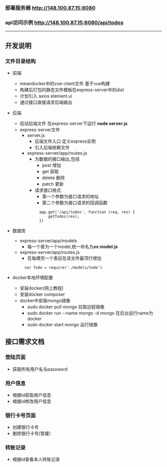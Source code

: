 ### 部署服务器 http://148.100.87.15:8080
### api访问示例 http://148.100.87.15:8080/api/todos
---
## 开发说明
### 文件目录结构
  + 前端
    + meandocker中的vue-client文件 基于vue构建
    + 构建后打包的静态文件模板在express-server中的dist
    + 计划引入 axios element.ui
    + 通过接口直接请求后端输出
  + 后端
    + 启动后端文件 在express-server下运行 **node server.js**
    + express-server文件
      + server.js
        + 后端文件入口 定义express实例
        + 引入后端依赖文件
      + express-server/app/routes.js 
        + 为数据的接口输出,包括
          + post 增加 
          + get  获取
          + delete 删除
          + patch 更新  
        + 请求接口格式
          + 第一个参数为接口请求的地址
          + 第二个参数为接口请求的回调函数
          ~~~
            app.get('/api/todos', function (req, res) {
                getTodos(res);
            })
          ~~~
          
  + 数据库
    + express-server/app/models
      + 每一个表为一个model,统一命名为**xx model.js**
    + express-server/app/routes.js
      + 在每建完一个表后在该文件最顶行增加
      ~~~
        var Todo = require('./models/todo')
      ~~~
  + docker本地环境配置
    + 安装docker(网上教程)
    + 安装docker composer
    + docker中安装mongo镜像
      + sudo docker pull mongo 拉取远程镜像
      + sudo docker run --name mongo -d mongo 在后台运行name为docker
      + sudo docker start mongo 运行镜像 
## 接口需求文档
### 登陆页面
+ 获取所有用户名与password
### 用户信息
+ 根据id获取用户信息
+ 根据id修改用户信息
### 银行卡号页面
+ 创建银行卡号
+ 删除银行卡号(暂缓）
### 转账记录
+ 根据id查看本人转账记录
